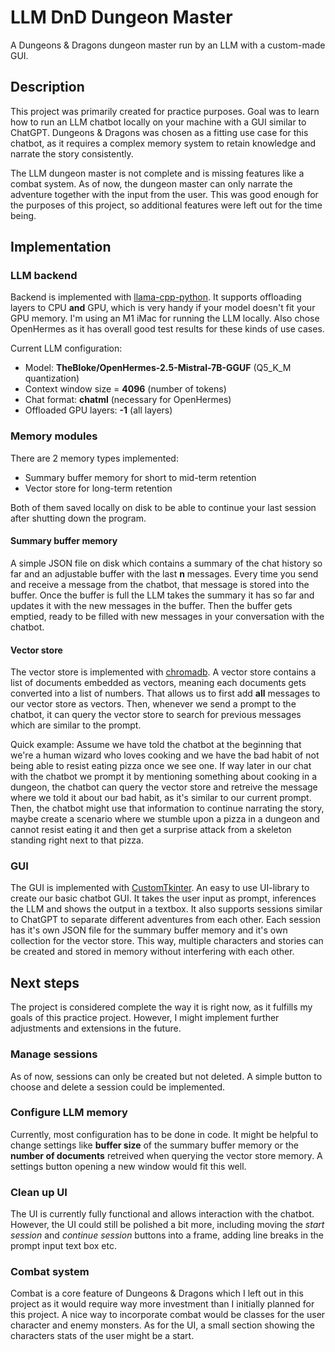 # LLM DnD Dungeon Master
A Dungeons & Dragons dungeon master run by an LLM with a custom-made GUI.

## Description

This project was primarily created for practice purposes. Goal was to learn how to run an LLM chatbot locally on your machine with a GUI similar to ChatGPT. Dungeons & Dragons was chosen as a fitting use case for this chatbot, as it requires a complex memory system to retain knowledge and narrate the story consistently.

The LLM dungeon master is not complete and is missing features like a combat system. As of now, the dungeon master can only narrate the adventure together with the input from the user. This was good enough for the purposes of this project, so additional features were left out for the time being.

## Implementation

### LLM backend
Backend is implemented with [llama-cpp-python](https://github.com/abetlen/llama-cpp-python). It supports offloading layers to CPU **and** GPU, which is very handy if your model doesn't fit your GPU memory. I'm using an M1 iMac for running the LLM locally. Also chose OpenHermes as it has overall good test results for these kinds of use cases.

Current LLM configuration:
- Model: **TheBloke/OpenHermes-2.5-Mistral-7B-GGUF** (Q5_K_M quantization)
- Context window size = **4096** (number of tokens)
- Chat format: **chatml** (necessary for OpenHermes)
- Offloaded GPU layers: **-1** (all layers)

### Memory modules
There are 2 memory types implemented:
- Summary buffer memory for short to mid-term retention
- Vector store for long-term retention

Both of them saved locally on disk to be able to continue your last session after shutting down the program.

#### Summary buffer memory
A simple JSON file on disk which contains a summary of the chat history so far and an adjustable buffer with the last **n** messages. Every time you send and receive a message from the chatbot, that message is stored into the buffer. Once the buffer is full the LLM takes the summary it has so far and updates it with the new messages in the buffer. Then the buffer gets emptied, ready to be filled with new messages in your conversation with the chatbot.

#### Vector store
The vector store is implemented with [chromadb](https://github.com/chroma-core/chroma). A vector store contains a list of documents embedded as vectors, meaning each documents gets converted into a list of numbers. That allows us to first add **all** messages to our vector store as vectors. Then, whenever we send a prompt to the chatbot, it can query the vector store to search for previous messages which are similar to the prompt.

Quick example: Assume we have told the chatbot at the beginning that we're a human wizard who loves cooking and we have the bad habit of not being able to resist eating pizza once we see one. If way later in our chat with the chatbot we prompt it by mentioning something about cooking in a dungeon, the chatbot can query the vector store and retreive the message where we told it about our bad habit, as it's similar to our current prompt. Then, the chatbot might use that information to continue narrating the story, maybe create a scenario where we stumble upon a pizza in a dungeon and cannot resist eating it and then get a surprise attack from a skeleton standing right next to that pizza.

### GUI
The GUI is implemented with [CustomTkinter](https://github.com/TomSchimansky/CustomTkinter). An easy to use UI-library to create our basic chatbot GUI. It takes the user input as prompt, inferences the LLM and shows the output in a textbox. It also supports sessions similar to ChatGPT to separate different adventures from each other. Each session has it's own JSON file for the summary buffer memory and it's own collection for the vector store. This way, multiple characters and stories can be created and stored in memory without interfering with each other.

## Next steps
The project is considered complete the way it is right now, as it fulfills my goals of this practice project. However, I might implement further adjustments and extensions in the future.

### Manage sessions
As of now, sessions can only be created but not deleted. A simple button to choose and delete a session could be implemented.

### Configure LLM memory
Currently, most configuration has to be done in code. It might be helpful to change settings like **buffer size** of the summary buffer memory or the **number of documents** retreived when querying the vector store memory. A settings button opening a new window would fit this well.

### Clean up UI
The UI is currently fully functional and allows interaction with the chatbot. However, the UI could still be polished a bit more, including moving the *start session* and *continue session* buttons into a frame, adding line breaks in the prompt input text box etc.

### Combat system
Combat is a core feature of Dungeons & Dragons which I left out in this project as it would require way more investment than I initially planned for this project. A nice way to incorporate combat would be classes for the user character and enemy monsters. As for the UI, a small section showing the characters stats of the user might be a start.